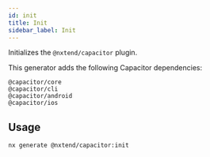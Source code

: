 ```yaml
---
id: init
title: Init
sidebar_label: Init
---
```


Initializes the `@nxtend/capacitor` plugin.

This generator adds the following Capacitor dependencies:

```
@capacitor/core
@capacitor/cli
@capacitor/android
@capacitor/ios
```

## Usage

```
nx generate @nxtend/capacitor:init
```
